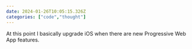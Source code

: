 ```yaml
---
date: 2024-01-26T10:05:15.326Z
categories: ["code","thought"]
---
```

At this point I basically upgrade iOS when there are new Progressive Web App features.
